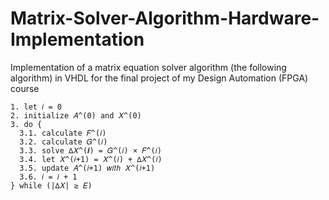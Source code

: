 # Matrix-Solver-Algorithm-Hardware-Implementation
Implementation of a matrix equation solver algorithm (the following algorithm) in VHDL for the final project of my Design Automation (FPGA) course
```
1. let 𝑖 = 0
2. initialize 𝐴^(0) and 𝑋^(0)
3. do {
  3.1. calculate 𝐹^(𝑖)
  3.2. calculate 𝐺^(𝑖)
  3.3. solve ∆𝑋^(𝒊) = 𝐺^(𝑖) × 𝐹^(𝑖)
  3.4. let 𝑋^(𝑖+1) = 𝑋^(𝑖) + ∆𝑋^(𝑖)
  3.5. update 𝐴^(𝑖+1) 𝑤𝑖𝑡ℎ 𝑋^(𝑖+1)
  3.6. 𝑖 = 𝑖 + 1
} while (|∆𝑋| ≥ 𝐸)
```
